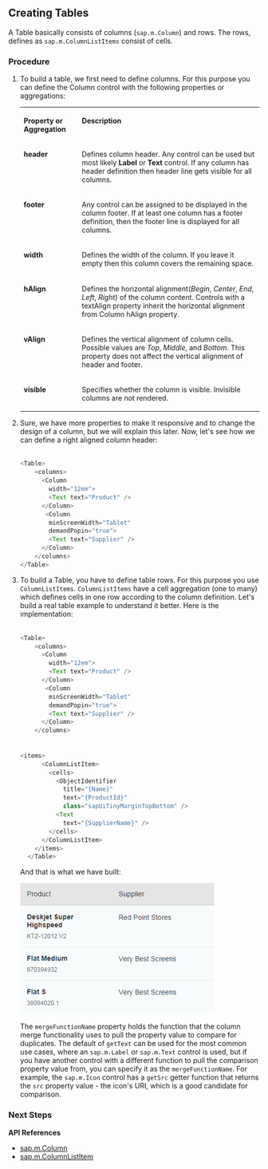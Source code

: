 <!-- loio5eb6f63e0cc547d0bdc934d3652fdc9b -->

## Creating Tables

A Table basically consists of columns \(`sap.m.Column`\) and rows. The rows, defines as `sap.m.ColumnListItems` consist of cells.



### Procedure

1.  To build a table, we first need to define columns. For this purpose you can define the Column control with the following properties or aggregations:


    <table>
    <tr>
    <th valign="top">

    Property or Aggregation
    
    </th>
    <th valign="top">

    Description
    
    </th>
    </tr>
    <tr>
    <td valign="top">
    
    **header**
    
    </td>
    <td valign="top">
    
    Defines column header. Any control can be used but most likely **Label** or **Text** control. If any column has header definition then header line gets visible for all columns.
    
    </td>
    </tr>
    <tr>
    <td valign="top">
    
    **footer**
    
    </td>
    <td valign="top">
    
    Any control can be assigned to be displayed in the column footer. If at least one column has a footer definition, then the footer line is displayed for all columns.
    
    </td>
    </tr>
    <tr>
    <td valign="top">
    
    **width**
    
    </td>
    <td valign="top">
    
    Defines the width of the column. If you leave it empty then this column covers the remaining space.
    
    </td>
    </tr>
    <tr>
    <td valign="top">
    
    **hAlign**
    
    </td>
    <td valign="top">
    
    Defines the horizontal alignment\(*Begin*, *Center*, *End*, *Left*, *Right*\) of the column content. Controls with a textAlign property inherit the horizontal alignment from Column hAlign property.
    
    </td>
    </tr>
    <tr>
    <td valign="top">
    
    **vAlign**
    
    </td>
    <td valign="top">
    
    Defines the vertical alignment of column cells. Possible values are *Top*, *Middle*, and *Bottom*. This property does not affect the vertical alignment of header and footer.
    
    </td>
    </tr>
    <tr>
    <td valign="top">
    
    **visible**
    
    </td>
    <td valign="top">
    
    Specifies whether the column is visible. Invisible columns are not rendered.
    
    </td>
    </tr>
    </table>
    
2.  Sure, we have more properties to make it responsive and to change the design of a column, but we will explain this later. Now, let's see how we can define a right aligned column header:

    ```js
    
    <Table>
        <columns>
          <Column
            width="12em">
            <Text text="Product" />
          </Column>
           <Column
            minScreenWidth="Tablet"
            demandPopin="true">
            <Text text="Supplier" />
          </Column>
        </columns>
    </Table>
    ```

3.  To build a Table, you have to define table rows. For this purpose you use `ColumnListItems`. `ColumnListItems` have a cell aggregation \(one to many\) which defines cells in one row according to the column definition. Let's build a real table example to understand it better. Here is the implementation:

    ```js
    
    <Table>
        <columns>
          <Column
            width="12em">
            <Text text="Product" />
          </Column>
           <Column
            minScreenWidth="Tablet"
            demandPopin="true">
            <Text text="Supplier" />
          </Column>
        </columns>
    
    
    <items>
          <ColumnListItem>
            <cells>
              <ObjectIdentifier
                title="{Name}"
                text="{ProductId}"
                class="sapUiTinyMarginTopBottom" />
              <Text
                text="{SupplierName}" />
            </cells>
          </ColumnListItem>
        </items>
      </Table>
    
    ```

    And that is what we have built:

    ![](images/loioe654c84fa33a4f058e8f84b2ed5d578f_LowRes.png)

    The `mergeFunctionName` property holds the function that the column merge functionality uses to pull the property value to compare for duplicates. The default of `getText` can be used for the most common use cases, where an `sap.m.Label` or `sap.m.Text` control is used, but if you have another control with a different function to pull the comparison property value from, you can specify it as the `mergeFunctionName`. For example, the `sap.m.Icon` control has a `getSrc` getter function that returns the `src` property value - the icon's URI, which is a good candidate for comparison.




### Next Steps

**API References**

-   [sap.m.Column](https://ui5.sap.com/#/api/sap.m.Column)
-   [sap.m.ColumnListItem](https://ui5.sap.com/#/api/sap.m.ColumnListItem)

